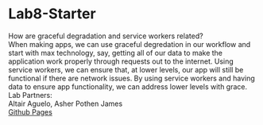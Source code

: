# Lab8-Starter
How are graceful degradation and service workers related? <br>
When making apps, we can use graceful degredation in our workflow and start with max technology, say, getting all of our data to make the application work properly through requests out to the internet. Using service workers, we can ensure that, at lower levels, our app will still be functional if there are network issues. By using service workers and having data to ensure app functionality, we can address lower levels with grace. <br>
Lab Partners: <br>
Altair Aguelo, Asher Pothen James <br>
[Github Pages](https://alaguelo.github.io/Lab8-Starter/)
